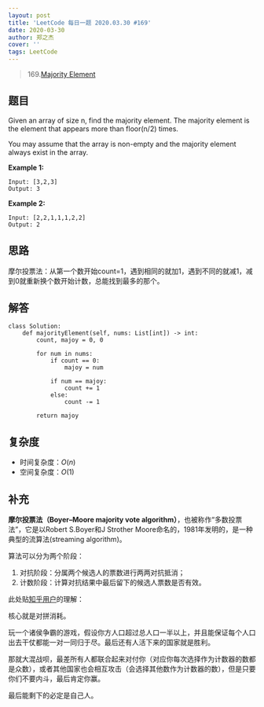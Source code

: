 ```yaml
---
layout: post
title: 'LeetCode 每日一题 2020.03.30 #169'
date: 2020-03-30
author: 郑之杰
cover: ''
tags: LeetCode
---
```


> 169.[Majority Element](https://leetcode-cn.com/problems/majority-element/)

## 题目
Given an array of size n, find the majority element. The majority element is the element that appears more than floor(n/2) times.

You may assume that the array is non-empty and the majority element always exist in the array.

**Example 1:**

```
Input: [3,2,3]
Output: 3
```

**Example 2:**

```
Input: [2,2,1,1,1,2,2]
Output: 2
```

## 思路
摩尔投票法：从第一个数开始count=1，遇到相同的就加1，遇到不同的就减1，减到0就重新换个数开始计数，总能找到最多的那个。

## 解答
```
class Solution:
    def majorityElement(self, nums: List[int]) -> int:
        count, majoy = 0, 0

        for num in nums:
            if count == 0:
                majoy = num
            
            if num == majoy:
                count += 1
            else:
                count -= 1
        
        return majoy
```

## 复杂度
- 时间复杂度：$O(n)$
- 空间复杂度：$O(1)$

## 补充
**摩尔投票法（Boyer–Moore majority vote algorithm）**，也被称作“多数投票法”，它是以Robert S.Boyer和J Strother Moore命名的，1981年发明的，是一种典型的流算法(streaming algorithm)。

算法可以分为两个阶段：
1. 对抗阶段：分属两个候选人的票数进行两两对抗抵消；
2. 计数阶段：计算对抗结果中最后留下的候选人票数是否有效。

此处贴[知乎用户](https://www.zhihu.com/question/49973163/answer/617122734)的理解：

核心就是对拼消耗。

玩一个诸侯争霸的游戏，假设你方人口超过总人口一半以上，并且能保证每个人口出去干仗都能一对一同归于尽。最后还有人活下来的国家就是胜利。

那就大混战呗，最差所有人都联合起来对付你（对应你每次选择作为计数器的数都是众数），或者其他国家也会相互攻击（会选择其他数作为计数器的数），但是只要你们不要内斗，最后肯定你赢。

最后能剩下的必定是自己人。
